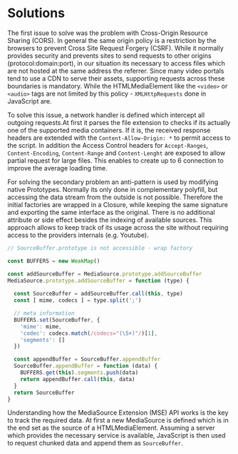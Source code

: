 # Solutions

The first issue to solve was the problem with Cross-Origin Resource Sharing (CORS). In general the same origin policy is a restriction by the browsers to prevent Cross Site Request Forgery (CSRF). While it normally provides security and prevents sites to send requests to other origins (protocol:domain:port), in our situation its necessary to access files which are not hosted at the same address the referrer. Since many video portals tend to use a CDN to serve their assets, supporting requests across these boundaries is mandatory. While the HTMLMediaElement like the `<video>` or `<audio>` tags are not limited by this policy - `XMLHttpRequests` done in JavaScript are.

To solve this issue, a network handler is defined which intercept all outgoing requests.At first it parses the file extension to checks if its actually one of the supported media containers. If it is, the received response headers are extended with the `Content-Allow-Origin: *` to permit access to the script. In addition the Access Control headers for `Accept-Ranges`, `Content-Encoding`, `Content-Range` and `Content-Lenght` are exposed to allow partial request for large files. This enables to create up to 6 connection to improve the average loading time.

For solving the secondary problem an anti-pattern is used by modifying native Prototypes. Normally its only done in complementary polyfill, but accessing the data stream from the outside is not possible. Therefore the initial factories are wrapped in a Closure, while keeping the same signature and exporting the same interface as the original. There is no additional attribute or side effect besides the indexing of available sources. This approach allows to keep track of its usage across the site without requiring access to the providers internals (e.g. Youtube).

```js
// SourceBuffer.prototype is not accessible - wrap factory

const BUFFERS = new WeakMap()

const addSourceBuffer = MediaSource.prototype.addSourceBuffer
MediaSource.prototype.addSourceBuffer = function (type) {
 
  const SourceBuffer = addSourceBuffer.call(this, type)
  const [ mime, codecs ] = type.split(';')

  // meta information
  BUFFERS.set(SourceBuffer, {
    'mime': mime,
    'codec': codecs.match(/codecs="(\S+)"/)[1],
    'segments': []
  })

  const appendBuffer = SourceBuffer.appendBuffer
  SourceBuffer.appendBuffer = function (data) {
    BUFFERS.get(this).segments.push(data)
    return appendBuffer.call(this, data)
  }
  return SourceBuffer
}
```

Understanding how the MediaSource Extension (MSE) API works is the key to track the required data. At first a new MediaSource is defined which is in the end set as the source of a HTMLMediaElement. Assuming a server which provides the necessary service is available, JavaScript is then used to request chunked data and append them as `SourceBuffer`.

